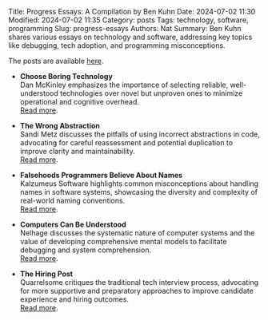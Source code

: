 Title: Progress Essays: A Compilation by Ben Kuhn
Date: 2024-07-02 11:30
Modified: 2024-07-02 11:35
Category: posts
Tags: technology, software, programming
Slug: progress-essays
Authors: Nat
Summary: Ben Kuhn shares various essays on technology and software, addressing key topics like debugging, tech adoption, and programming misconceptions.

The posts are available [here](https://www.benkuhn.net/progessays/).

- **Choose Boring Technology**  
  Dan McKinley emphasizes the importance of selecting reliable, well-understood technologies over novel but unproven ones to minimize operational and cognitive overhead.  
  [Read more](https://mcfunley.com/choose-boring-technology).

- **The Wrong Abstraction**  
  Sandi Metz discusses the pitfalls of using incorrect abstractions in code, advocating for careful reassessment and potential duplication to improve clarity and maintainability.  
  [Read more](https://www.sandimetz.com/blog/2016/1/20/the-wrong-abstraction).

- **Falsehoods Programmers Believe About Names**  
  Kalzumeus Software highlights common misconceptions about handling names in software systems, showcasing the diversity and complexity of real-world naming conventions.  
  [Read more](https://www.kalzumeus.com/2010/06/17/falsehoods-programmers-believe-about-names/).

- **Computers Can Be Understood**  
  Nelhage discusses the systematic nature of computer systems and the value of developing comprehensive mental models to facilitate debugging and system comprehension.  
  [Read more](https://blog.nelhage.com/post/computers-can-be-understood/).

- **The Hiring Post**  
  Quarrelsome critiques the traditional tech interview process, advocating for more supportive and preparatory approaches to improve candidate experience and hiring outcomes.  
  [Read more](https://sockpuppet.org/blog/2022/06/09/the-hiring-post/).

